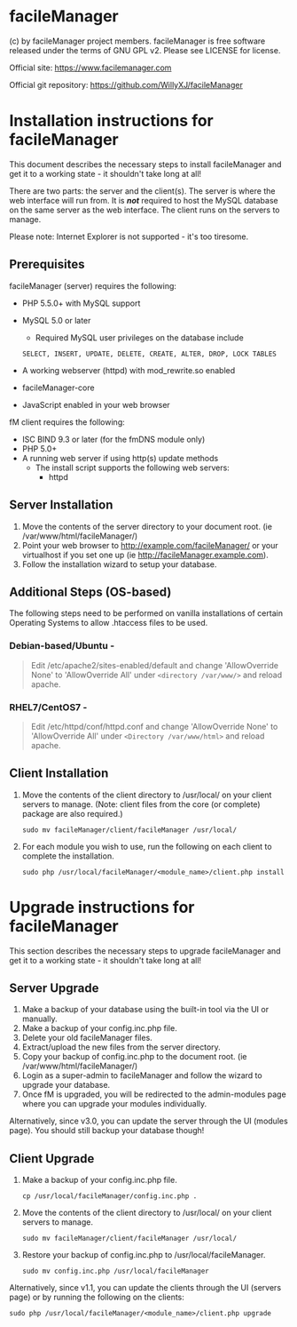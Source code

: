 facileManager
=============
                                          
(c) by facileManager project members.
facileManager is free software released under the terms of GNU GPL v2.
Please see LICENSE for license.

Official site: https://www.facilemanager.com

Official git repository: https://github.com/WillyXJ/facileManager


Installation instructions for facileManager
===========================================

This document describes the necessary steps to install facileManager and get it
to a working state - it shouldn't take long at all!

There are two parts: the server and the client(s).  The server is where the web
interface will run from.  It is **_not_** required to host the MySQL database on the
same server as the web interface.  The client runs on the servers to manage.

Please note: Internet Explorer is not supported - it's too tiresome.

Prerequisites
-------------

facileManager (server) requires the following:

* PHP 5.5.0+ with MySQL support
* MySQL 5.0 or later
  * Required MySQL user privileges on the database include

   `SELECT, INSERT, UPDATE, DELETE, CREATE, ALTER, DROP, LOCK TABLES`

* A working webserver (httpd) with mod_rewrite.so enabled
* facileManager-core
* JavaScript enabled in your web browser

fM client requires the following:

* ISC BIND 9.3 or later (for the fmDNS module only)
* PHP 5.0+
* A running web server if using http(s) update methods
  * The install script supports the following web servers:
    * httpd


Server Installation
-------------------

1. Move the contents of the server directory to your document root.
   (ie /var/www/html/facileManager/)
2. Point your web browser to http://example.com/facileManager/ or your
   virtualhost if you set one up (ie http://facileManager.example.com).
3. Follow the installation wizard to setup your database.

Additional Steps (OS-based)
---------------------------

The following steps need to be performed on vanilla installations of certain 
Operating Systems to allow .htaccess files to be used.

### Debian-based/Ubuntu - 
> Edit /etc/apache2/sites-enabled/default and change 'AllowOverride 
> None' to 'AllowOverride All' under `<directory /var/www/>` and reload 
> apache.

### RHEL7/CentOS7 - 
> Edit /etc/httpd/conf/httpd.conf and change 'AllowOverride 
> None' to 'AllowOverride All' under `<Directory /var/www/html>` and reload 
> apache.


Client Installation
-------------------

1. Move the contents of the client directory to /usr/local/ on your client
   servers to manage. (Note: client files from the core (or complete) package
   are also required.)

   `sudo mv facileManager/client/facileManager /usr/local/`

2. For each module you wish to use, run the following on each client to complete
   the installation.

   `sudo php /usr/local/facileManager/<module_name>/client.php install`
	


Upgrade instructions for facileManager
======================================

This section describes the necessary steps to upgrade facileManager and get it
to a working state - it shouldn't take long at all!


Server Upgrade
--------------

1. Make a backup of your database using the built-in tool via the UI or manually.
2. Make a backup of your config.inc.php file.
3. Delete your old facileManager files.
4. Extract/upload the new files from the server directory.
5. Copy your backup of config.inc.php to the document root.
   (ie /var/www/html/facileManager/)
6. Login as a super-admin to facileManager and follow the wizard to upgrade 
   your database.
7. Once fM is upgraded, you will be redirected to the admin-modules page where
   you can upgrade your modules individually.

Alternatively, since v3.0, you can update the server through the UI (modules
page).  You should still backup your database though!


Client Upgrade
--------------

1. Make a backup of your config.inc.php file.

   `cp /usr/local/facileManager/config.inc.php .`

2. Move the contents of the client directory to /usr/local/ on your client
   servers to manage.

   `sudo mv facileManager/client/facileManager /usr/local/`

3. Restore your backup of config.inc.php to /usr/local/facileManager.

   `sudo mv config.inc.php /usr/local/facileManager`

Alternatively, since v1.1, you can update the clients through the UI (servers
page) or by running the following on the clients:

`sudo php /usr/local/facileManager/<module_name>/client.php upgrade`

